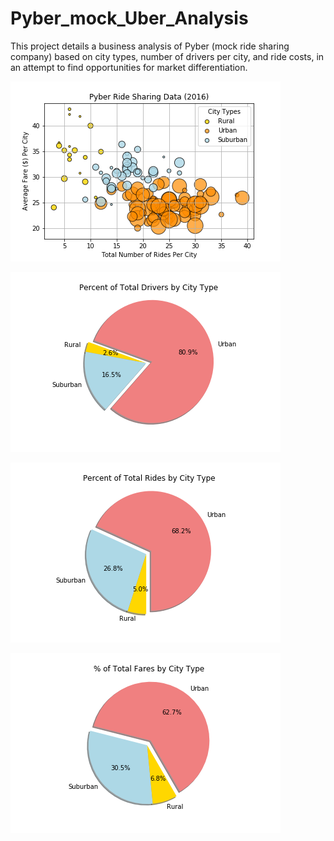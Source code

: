 # Pyber_mock_Uber_Analysis
This project details a business analysis of Pyber (mock ride sharing company) based on city types, number of drivers per city, and ride costs, in an attempt to find opportunities for market differentiation.


![alt text](https://github.com/edsto1/Pyber_Repo/blob/master/PyberBubbleChart.png)

![alt text](https://github.com/edsto1/Pyber_Repo/blob/master/PyberDriverPie.png)

![alt text](https://github.com/edsto1/Pyber_Repo/blob/master/PyberRidesPie.png)

![alt text](https://github.com/edsto1/Pyber_Repo/blob/master/PyberTypePie.png)
